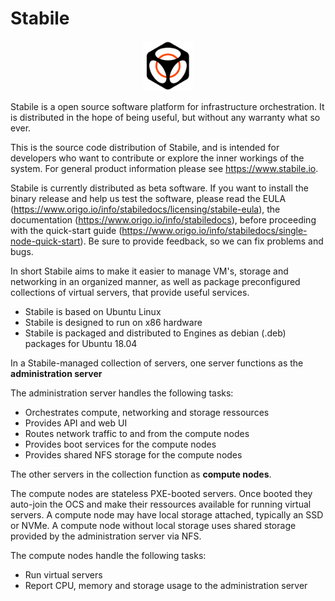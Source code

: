 # Stabile

<p style="text-align: center;"><img src="static/img/logo-icon.png" alt="Stabile Logo" width="80"/></p>

Stabile is a open source software platform for infrastructure orchestration. It is distributed in the hope of being useful, but without any warranty what so ever.

This is the source code distribution of Stabile, and is intended for developers who want to contribute or explore the inner workings of the system. For general product information please see https://www.stabile.io.

Stabile is currently distributed as beta software. If you want to install the binary release and help us test the software, please read the EULA (https://www.origo.io/info/stabiledocs/licensing/stabile-eula), the documentation (https://www.origo.io/info/stabiledocs), before proceeding with the quick-start guide (https://www.origo.io/info/stabiledocs/single-node-quick-start). Be sure to provide feedback, so we can fix problems and bugs.

In short Stabile aims to make it easier to manage VM's, storage and networking in an organized manner, as well as package preconfigured collections of virtual servers, that provide useful services.

* Stabile is based on Ubuntu Linux
* Stabile is designed to run on x86 hardware
* Stabile is packaged and distributed to Engines as debian (.deb) packages for Ubuntu 18.04

In a Stabile-managed collection of servers, one server functions as the **administration server** 

The administration server handles the following tasks:

* Orchestrates compute, networking and storage ressources
* Provides API and web UI
* Routes network traffic to and from the compute nodes
* Provides boot services for the compute nodes
* Provides shared NFS storage for the compute nodes

The other servers in the collection function as **compute nodes**.

The compute nodes are stateless PXE-booted servers. Once booted they auto-join the OCS and make their ressources available for running virtual servers. A compute node may have local storage attached, typically an SSD or NVMe. A compute node without local storage uses shared storage provided by the administration server via NFS.

The compute nodes handle the following tasks:

* Run virtual servers
* Report CPU, memory and storage usage to the administration server

